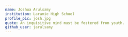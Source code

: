 ```yaml
---
name: Joshua Arulsamy
institution: Laramie High School
profile_pic: josh.jpg
quote: An inquisitive mind must be fostered from youth.
github_user: jarulsamy
---
```

